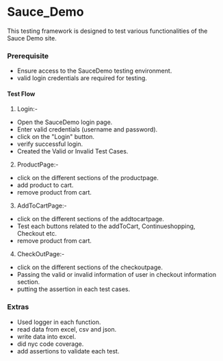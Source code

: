 # Sauce_Demo
This testing framework is designed to test various functionalities of the Sauce Demo site.

### Prerequisite
- Ensure access to the SauceDemo testing environment.
- valid login credentials are required for testing.

#### Test Flow

1. Login:-
- Open the SauceDemo login page.
- Enter valid credentials (username and password).
- click on the "Login" button.
- verify successful login.
- Created the Valid or Invalid Test Cases.

2. ProductPage:-
- click on the different sections of the productpage.
- add product to cart.
- remove product from cart.

3. AddToCartPage:-
- click on the different sections of the addtocartpage.
- Test each buttons related to the addToCart, Continueshopping, Checkout etc.
- remove product from cart.

4. CheckOutPage:-
- click on the different sections of the checkoutpage.
- Passing the valid or invalid information of user in checkout information section.
- putting the assertion in each test cases.

### Extras
  - Used logger in each function.
  - read data from excel, csv and json.
  - write data into excel.
  - did nyc code coverage.
  - add assertions to validate each test.
